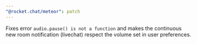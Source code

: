 ```yaml
---
"@rocket.chat/meteor": patch
---
```


Fixes error `audio.pause() is not a function` and makes the continuous new room notification (livechat) respect the volume set in user preferences.
